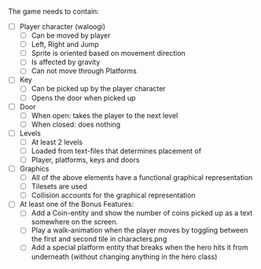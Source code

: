 The game needs to contain:
- [ ] Player character (waloogi)
  - [ ] Can be moved by player
  - [ ] Left, Right and Jump
  - [ ] Sprite is oriented based on movement direction
  - [ ] Is affected by gravity
  - [ ] Can not move through Platforms
- [ ] Key
  - [ ] Can be picked up by the player character
  - [ ] Opens the door when picked up
- [ ] Door
  - [ ] When open: takes the player to the next level
  - [ ] When closed: does nothing
- [ ] Levels
  - [ ] At least 2 levels
  - [ ] Loaded from text-files that determines placement of
  - [ ] Player, platforms, keys and doors
- [ ] Graphics
  - [ ] All of the above elements have a functional graphical representation
  - [ ] Tilesets are used
  - [ ] Collision accounts for the graphical representation
- [ ] At least one of the Bonus Features:
  - [ ] Add a Coin-entity and show the number of coins picked up as a text somewhere on the screen.
  - [ ] Play a walk-animation when the player moves by toggling between the first and second tile in characters.png
  - [ ] Add a special platform entity that breaks when the hero hits it from underneath (without changing anything in the hero class)